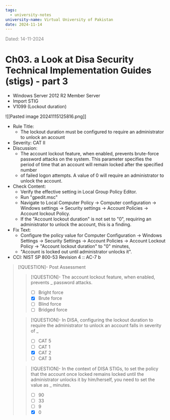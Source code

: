 ```yaml
---
tags:
  - university-notes
university-name: Virtual University of Pakistan
date: 2024-11-14
---
```


<span style="color: gray;">Dated: 14-11-2024</span>

# Ch03. a Look at Disa Security Technical Implementation Guides (stigs) - part 3

- Windows Server 2012 R2 Member Server
- Import STIG
- V1099 (Lockout duration)

![[Pasted image 20241115125816.png]]

- Rule Title:
    - The lockout duration must be configured to require an administrator to unlock an account
- Severity: CAT II
- Discussion:
    - The account lockout feature, when enabled, prevents brute-force password attacks on the system. This parameter specifies the period of time that an account will remain locked after the specified number
	- of failed logon attempts. A value of 0 will require an administrator to unlock the account.
- Check Content:
    - Verify the effective setting in Local Group Policy Editor.
    - Run "gpedit.msc"
    - Navigate to Local Computer Policy → Computer configuration → Windows settings → Security settings → Account Policies → Account lockout Policy.
	- If the "Account lockout duration" is not set to "0", requiring an administrator to unlock the account, this is a finding.
- Fix Text:
    - Configure the policy value for Computer Configuration -> Windows Settings -> Security Settings -> Account Policies -> Account Lockout Policy -> "Account lockout duration" to "0" minutes,
    - "Account is locked out until administrator unlocks it".
- CCI: NIST SP 800-53 Revision 4 :: AC-7 b

> [!QUESTION]- Post Assessment
> 
> > [!QUESTION]- The account lockout feature, when enabled, prevents _ password attacks.  
> > - [ ] Bright force  
> > - [x] Brute force  
> > - [ ] Blind force  
> > - [ ] Bridged force  
> 
> > [!QUESTION]- In DISA, configuring the lockout duration to require the administrator to unlock an account falls in severity of _  
> > - [ ] CAT 5  
> > - [ ] CAT 1  
> > - [x] CAT 2  
> > - [ ] CAT 3  
> 
> > [!QUESTION]- In the context of DISA STIGs, to set the policy that the account once locked remains locked until the administrator unlocks it by him/herself, you need to set the value as _ minutes.  
> > - [ ] 90  
> > - [ ] 33  
> > - [ ] 9  
> > - [x] 0  
